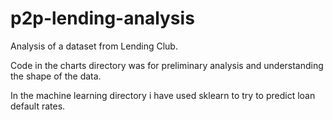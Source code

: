# p2p-lending-analysis

Analysis of a dataset from Lending Club.

Code in the charts directory was for preliminary analysis and understanding the shape of the data.

In the machine learning directory i have used sklearn to try to predict loan default rates.
